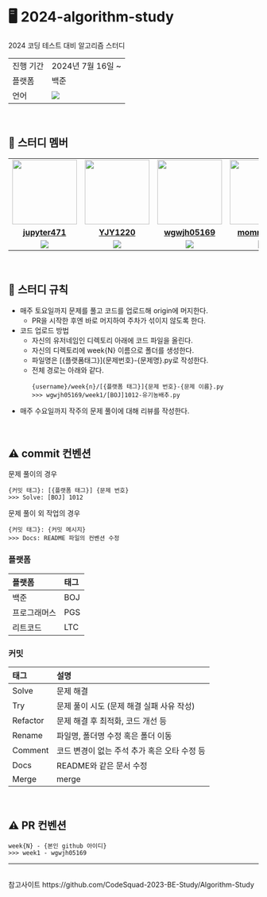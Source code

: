 # 🖥 2024-algorithm-study
2024 코딩 테스트 대비 알고리즘 스터디
<table>
  <tr>
    <td>진행 기간</td>
    <td>2024년 7월  16일 ~<br/>
  <tr>
    <td>플랫폼</td>
    <td>백준</td>
  </tr>
  <tr>
    <td>언어</td>
    <td>
        <img src="https://img.shields.io/badge/Python-3776AB?style=for-the-badge&logo=python&logoColor=white">
    </td>
  </tr>
</table>

<br/>

## 🤖 스터디 멤버

<table>
 <tr>
    <td align="center"><a href="https://github.com/jupyter471"><img src="https://avatars.githubusercontent.com/jupyter471" width="130px;" alt=""></a></td>
    <td align="center"><a href="https://github.com/YJY1220"><img src="https://avatars.githubusercontent.com/YJY1220" width="130px;" alt=""></a></td>
    <td align="center"><a href="https://github.com/wgwjh05169"><img src="https://avatars.githubusercontent.com/wgwjh05169" width="130px;" alt=""></a></td>
    <td align="center"><a href="https://github.com/momnpa333"><img src="https://avatars.githubusercontent.com/momnpa333" width="130px;" alt=""></a></td>

  </tr>
  <tr>
    <td align="center"><a href="https://github.com/jupyter471"><b>jupyter471</b></a></td>
    <td align="center"><a href="https://github.com/YJY1220"><b>YJY1220</b></a></td>
    <td align="center"><a href="https://github.com/wgwjh05169"><b>wgwjh05169</b></a></td>
    <td align="center"><a href="https://github.com/momnpa333"><b>momnpa333</b></a></td>
  </tr>
  <tr> 
    <td align="center"><img src="https://img.shields.io/badge/Python-3776AB?&style=for-the-badge&logo=python&logoColor=white"></td>
    <td align="center"><img src="https://img.shields.io/badge/Python-3776AB?&style=for-the-badge&logo=python&logoColor=white"></td>
    <td align="center"><img src="https://img.shields.io/badge/Python-3776AB?&style=for-the-badge&logo=python&logoColor=white"></td>
    <td align="center"><img src="https://img.shields.io/badge/Python-3776AB?&style=for-the-badge&logo=python&logoColor=white"></td>
  </tr> 
</table>

<br/>

## 📌 스터디 규칙
- 매주 토요일까지 문제를 풀고 코드를 업로드해 origin에 머지한다.
  - PR을 시작한 후엔 바로 머지하여 주차가 섞이지 않도록 한다.
- 코드 업로드 방법
  - 자신의 유저네임인 디렉토리 아래에 코드 파일을 올린다.
  - 자신의 디렉토리에 week{N} 이름으로 폴더를 생성한다.
  - 파일명은 [{플랫폼태그}]{문제번호}-{문제명}.py로 작성한다.
  - 전체 경로는 아래와 같다.
    ```
    {username}/week{n}/[{플랫폼 태그}]{문제 번호}-{문제 이름}.py
    >>> wgwjh05169/week1/[BOJ]1012-유기농배추.py
    ```
- 매주 수요일까지 작주의 문제 풀이에 대해 리뷰를 작성한다.

<br/>

## ⚠️ commit 컨벤션
문제 풀이의 경우
```
{커밋 태그}: [{플랫폼 태그}] {문제 번호}
>>> Solve: [BOJ] 1012
```
문제 풀이 외 작업의 경우
```
{커밋 태그}: {커밋 메시지}
>>> Docs: README 파일의 컨벤션 수정
```

### 플랫폼

| 플랫폼    | 태그  |
|:-------|:----|
| 백준 | BOJ |
| 프로그래머스 | PGS |
| 리트코드 | LTC |

### 커밋
| 태그       | 설명                      |
|:---------|:------------------------|
| Solve | 문제 해결 |
| Try | 문제 풀이 시도 (문제 해결 실패 사유 작성) |
| Refactor | 문제 해결 후 최적화, 코드 개선 등 |
| Rename | 파일명, 폴더명 수정 혹은 폴더 이동 |
| Comment | 코드 변경이 없는 주석 추가 혹은 오타 수정 등 |
| Docs | README와 같은 문서 수정 |
| Merge | merge |


<br/>

## ⚠️ PR 컨벤션

```
week{N} - {본인 github 아이디}
>>> week1 - wgwjh05169
```

---

<br/>
참고사이트
https://github.com/CodeSquad-2023-BE-Study/Algorithm-Study
